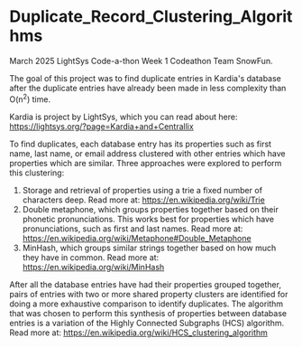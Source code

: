 # Duplicate_Record_Clustering_Algorithms
March 2025 LightSys Code-a-thon Week 1 Codeathon Team SnowFun.

The goal of this project was to find duplicate entries in Kardia's database after the duplicate entries have already been made in less complexity than O(n<sup>2</sup>) time.

Kardia is project by LightSys, which you can read about here:
https://lightsys.org/?page=Kardia+and+Centrallix

To find duplicates, each database entry has its properties such as first name, last name, or email address clustered with other entries which have properties which are similar. Three approaches were explored to perform this clustering:
1. Storage and retrieval of properties using a trie a fixed number of characters deep. Read more at: https://en.wikipedia.org/wiki/Trie
2. Double metaphone, which groups properties together based on their phonetic pronunciations. This works best for properties which have pronunciations, such as first and last names. Read more at: https://en.wikipedia.org/wiki/Metaphone#Double_Metaphone
3. MinHash, which groups similar strings together based on how much they have in common. Read more at: https://en.wikipedia.org/wiki/MinHash

After all the database entries have had their properties grouped together, pairs of entries with two or more shared property clusters are identified for doing a more exhaustive comparison to identify duplicates. The algorithm that was chosen to perform this synthesis of properties between database entries is a variation of the Highly Connected Subgraphs (HCS) algorithm. Read more at: https://en.wikipedia.org/wiki/HCS_clustering_algorithm
